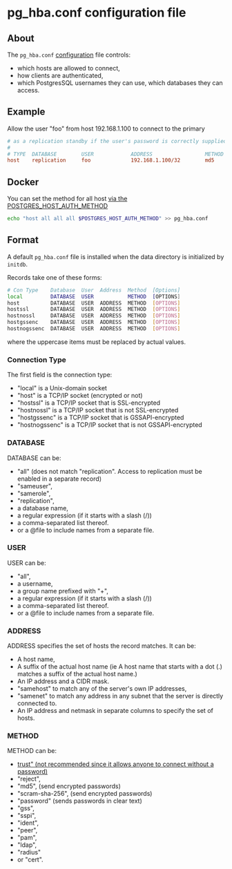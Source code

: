 # pg_hba.conf configuration file

## About

The `pg_hba.conf` [configuration](postgres-conf.md) file controls:

* which hosts are allowed to connect,
* how clients are authenticated,
* which PostgresSQL usernames they can use, which databases they can access.

## Example

Allow the user "foo" from host 192.168.1.100 to connect to the primary

```ini
# as a replication standby if the user's password is correctly supplied.
#
# TYPE  DATABASE        USER            ADDRESS                 METHOD
host    replication     foo             192.168.1.100/32        md5
```

## Docker

You can set the method for all
host [via the POSTGRES_HOST_AUTH_METHOD](https://github.com/docker-library/docs/blob/master/postgres/README.md#postgres_host_auth_method)

```bash
echo "host all all all $POSTGRES_HOST_AUTH_METHOD" >> pg_hba.conf
```

## Format

A default `pg_hba.conf` file is installed when the data directory is initialized
by `initdb`.

Records take one of these forms:

```bash
# Con Type    Database  User  Address  Method  [Options]
local         DATABASE  USER           METHOD  [OPTIONS]
host          DATABASE  USER  ADDRESS  METHOD  [OPTIONS]
hostssl       DATABASE  USER  ADDRESS  METHOD  [OPTIONS]
hostnossl     DATABASE  USER  ADDRESS  METHOD  [OPTIONS]
hostgssenc    DATABASE  USER  ADDRESS  METHOD  [OPTIONS]
hostnogssenc  DATABASE  USER  ADDRESS  METHOD  [OPTIONS]
```

where the uppercase items must be replaced by actual values.

### Connection Type

The first field is the connection type:

- "local" is a Unix-domain socket
- "host" is a TCP/IP socket (encrypted or not)
- "hostssl" is a TCP/IP socket that is SSL-encrypted
- "hostnossl" is a TCP/IP socket that is not SSL-encrypted
- "hostgssenc" is a TCP/IP socket that is GSSAPI-encrypted
- "hostnogssenc" is a TCP/IP socket that is not GSSAPI-encrypted

### DATABASE

DATABASE can be:
* "all" (does not match "replication". Access to replication must be enabled in a separate record)
* "sameuser",
* "samerole",
* "replication",
* a database name,
* a regular expression (if it starts with a slash (/))
* a comma-separated list thereof.
* or a @file to include names from a separate file.

### USER

USER can be:

* "all",
* a username,
* a group name prefixed with "+",
* a regular expression (if it starts with a slash (/))
* a comma-separated list thereof.
* or a @file to include names from a separate file.

### ADDRESS

ADDRESS specifies the set of hosts the record matches. It can be:

* A host name,
* A suffix of the actual host name (ie A host name that starts with a dot (.) matches a suffix of the actual host name.)
* An IP address and a CIDR mask. 
* "samehost" to match any of the server's own IP addresses,
* "samenet" to match any address in any subnet that the server is directly connected to.
* An IP address and netmask in separate columns to specify the set of hosts. 

### METHOD 

METHOD can be:
* [trust" (not recommended since it allows anyone to connect without a password)](https://www.postgresql.org/docs/14/auth-trust.html)
* "reject", 
* "md5", (send encrypted passwords)
* "scram-sha-256", (send encrypted passwords)
* "password" (sends passwords in clear text)
* "gss", 
* "sspi", 
* "ident", 
* "peer", 
* "pam", 
* "ldap", 
* "radius" 
* or "cert".

